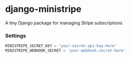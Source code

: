 # django-ministripe
A tiny Django package for managing Stripe subscriptions


### Settings

```python
MINISTRIPE_SECRET_KEY = 'your-secret-api-key-here'
MINISTRIPE_WEBHOOK_SECRET = 'your-webhook-secret-here'
```